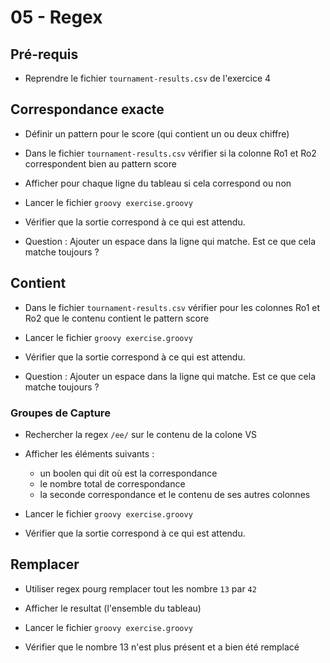 # 05 - Regex

## Pré-requis

* Reprendre le fichier `tournament-results.csv` de l'exercice 4

## Correspondance exacte

* Définir un pattern pour le score (qui contient un ou deux chiffre)
* Dans le fichier `tournament-results.csv` vérifier si la colonne Ro1 et Ro2 correspondent bien au pattern score
* Afficher pour chaque ligne du tableau si cela correspond ou non

* Lancer le fichier `groovy exercise.groovy`
* Vérifier que la sortie correspond à ce qui est attendu.
* Question : Ajouter un espace dans la ligne qui matche. Est ce que cela matche toujours ?


## Contient

* Dans le fichier `tournament-results.csv` vérifier pour les colonnes Ro1 et Ro2 que le contenu contient le pattern score

* Lancer le fichier `groovy exercise.groovy`
* Vérifier que la sortie correspond à ce qui est attendu.
* Question : Ajouter un espace dans la ligne qui matche. Est ce que cela matche toujours ?


### Groupes de Capture

* Rechercher la regex `/ee/` sur le contenu de la colone VS
* Afficher les éléments suivants :
    * un boolen qui dit où est la correspondance
    * le nombre total de correspondance
    * la seconde correspondance et le contenu de ses autres colonnes

* Lancer le fichier `groovy exercise.groovy`
* Vérifier que la sortie correspond à ce qui est attendu.

## Remplacer

* Utiliser regex pourg remplacer tout les nombre `13` par `42` 
* Afficher le resultat (l'ensemble du tableau)

* Lancer le fichier `groovy exercise.groovy`
* Vérifier que le nombre 13 n'est plus présent et a bien été remplacé
